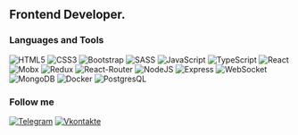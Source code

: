 ## Frontend Developer.

### Languages and Tools

![HTML5](https://img.shields.io/badge/HTML5-090909?style=for-the-badge&logo=html5)
![CSS3](https://img.shields.io/badge/CSS3-090909?style=for-the-badge&logo=css3)
![Bootstrap](https://img.shields.io/badge/Bootstrap-090909?style=for-the-badge&logo=bootstrap)
![SASS](https://img.shields.io/badge/SASS-090909?style=for-the-badge&logo=sass)
![JavaScript](https://img.shields.io/badge/JavaScript-090909?style=for-the-badge&logo=javascript)
![TypeScript](https://img.shields.io/badge/TypeScript-090909?style=for-the-badge&logo=typescript)
![React](https://img.shields.io/badge/React-090909?style=for-the-badge&logo=react)
![Mobx](https://img.shields.io/badge/Mobx-090909?style=for-the-badge&logo=mobx)
![Redux](https://img.shields.io/badge/Redux-090909?style=for-the-badge&logo=redux)
![React-Router](https://img.shields.io/badge/-React%20Router-090909?style=for-the-badge&logo=react-router)
![NodeJS](https://img.shields.io/badge/Node.js-090909?style=for-the-badge&logo=nodedotjs)
![Express](https://img.shields.io/badge/Express-090909?style=for-the-badge&logo=express)
![WebSocket](https://img.shields.io/badge/WebSocket-090909?style=for-the-badge&logo=websocket)
![MongoDB](https://img.shields.io/badge/MongoDB-090909?style=for-the-badge&logo=mongodb)
![Docker](https://img.shields.io/badge/Docker-090909?style=for-the-badge&logo=docker)
![PostgresQL](https://img.shields.io/badge/Postgres-090909?style=for-the-badge&logo=postgres)


### Follow me

[![Telegram](https://img.shields.io/badge/Telegram-090909?style=for-the-badge&logo=telegram)](https://t.me/foxxxman)
[![Vkontakte](https://img.shields.io/badge/Vkontakte-090909?style=for-the-badge&logo=VK)](https://vk.com/foxxman)
